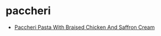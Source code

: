 # paccheri

 * [Paccheri Pasta With Braised Chicken And Saffron Cream](index/p/paccheri-pasta-with-braised-chicken-and-saffron-cream-360710.json)

